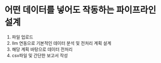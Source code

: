 # 어떤 데이터를 넣어도 작동하는 파이프라인 설계

1. 파일 업로드
2. llm 연동으로 기본적인 데이터 분석 및 전처리 계획 설계
3. 해당 계획 바탕으로 데이터 전처리
4. csv파일 및 간단한 보고서 작성
